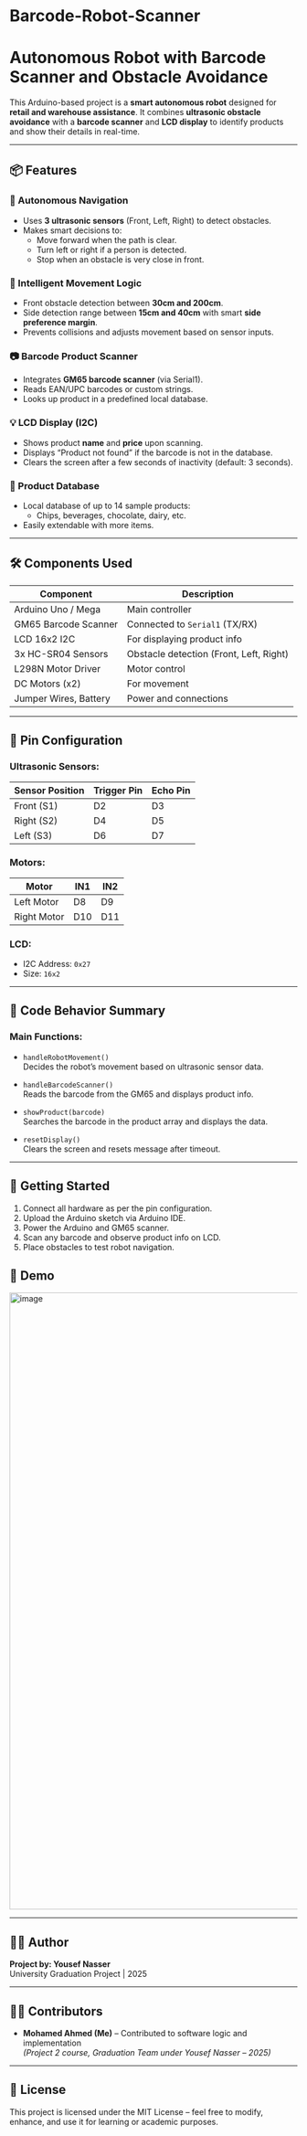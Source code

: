 # Barcode-Robot-Scanner

# Autonomous Robot with Barcode Scanner and Obstacle Avoidance

This Arduino-based project is a **smart autonomous robot** designed for **retail and warehouse assistance**. It combines **ultrasonic obstacle avoidance** with a **barcode scanner** and **LCD display** to identify products and show their details in real-time.

---

## 📦 Features

### 🤖 Autonomous Navigation
- Uses **3 ultrasonic sensors** (Front, Left, Right) to detect obstacles.
- Makes smart decisions to:
  - Move forward when the path is clear.
  - Turn left or right if a person is detected.
  - Stop when an obstacle is very close in front.

### 🧠 Intelligent Movement Logic
- Front obstacle detection between **30cm and 200cm**.
- Side detection range between **15cm and 40cm** with smart **side preference margin**.
- Prevents collisions and adjusts movement based on sensor inputs.

### 📷 Barcode Product Scanner
- Integrates **GM65 barcode scanner** (via Serial1).
- Reads EAN/UPC barcodes or custom strings.
- Looks up product in a predefined local database.

### 💡 LCD Display (I2C)
- Shows product **name** and **price** upon scanning.
- Displays “Product not found” if the barcode is not in the database.
- Clears the screen after a few seconds of inactivity (default: 3 seconds).

### 🧾 Product Database
- Local database of up to 14 sample products:
  - Chips, beverages, chocolate, dairy, etc.
- Easily extendable with more items.

---

## 🛠️ Components Used

| Component               | Description                        |
|------------------------|------------------------------------|
| Arduino Uno / Mega     | Main controller                    |
| GM65 Barcode Scanner   | Connected to `Serial1` (TX/RX)     |
| LCD 16x2 I2C           | For displaying product info        |
| 3x HC-SR04 Sensors     | Obstacle detection (Front, Left, Right) |
| L298N Motor Driver     | Motor control                      |
| DC Motors (x2)         | For movement                       |
| Jumper Wires, Battery  | Power and connections              |

---

## 🔌 Pin Configuration

### Ultrasonic Sensors:
| Sensor Position | Trigger Pin | Echo Pin |
|------------------|-------------|----------|
| Front (S1)       | D2          | D3       |
| Right (S2)       | D4          | D5       |
| Left (S3)        | D6          | D7       |

### Motors:
| Motor         | IN1 | IN2 |
|---------------|-----|-----|
| Left Motor    | D8  | D9  |
| Right Motor   | D10 | D11 |

### LCD:
- I2C Address: `0x27`
- Size: `16x2`

---

## 🧠 Code Behavior Summary

### Main Functions:
- `handleRobotMovement()`  
  Decides the robot’s movement based on ultrasonic sensor data.

- `handleBarcodeScanner()`  
  Reads the barcode from the GM65 and displays product info.

- `showProduct(barcode)`  
  Searches the barcode in the product array and displays the data.

- `resetDisplay()`  
  Clears the screen and resets message after timeout.

---

## 🚀 Getting Started

1. Connect all hardware as per the pin configuration.
2. Upload the Arduino sketch via Arduino IDE.
3. Power the Arduino and GM65 scanner.
4. Scan any barcode and observe product info on LCD.
5. Place obstacles to test robot navigation.


## 📸 Demo 

<img width="1080" height="1080" alt="image" src="https://github.com/user-attachments/assets/77d08014-0991-4d2a-8ab4-ef3e98ca1c0e" />

---

## 👨‍💻 Author

**Project by: Yousef Nasser**  
University Graduation Project | 2025

---

## 👨‍💻 Contributors

- **Mohamed Ahmed (Me)** – Contributed to software logic and implementation  
  *(Project 2 course, Graduation Team under Yousef Nasser – 2025)*

---

## 📃 License

This project is licensed under the MIT License – feel free to modify, enhance, and use it for learning or academic purposes.
